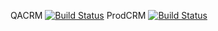 QACRM
[![Build Status](http://54.86.19.126:8080/buildStatus/icon?job=qacrm)](http://54.86.19.126:8080/job/qacrm/)
ProdCRM
[![Build Status](http://54.86.19.126:8080/buildStatus/icon?job=prodcrm)](http://54.86.19.126:8080/job/prodcrm/)
